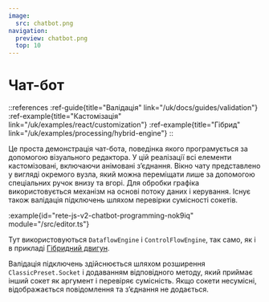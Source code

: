 ```yaml
---
image:
  src: chatbot.png
navigation:
  preview: chatbot.png
  top: 10
---
```


# Чат-бот

::references
:ref-guide{title="Валідація" link="/uk/docs/guides/validation"}
:ref-example{title="Кастомізація" link="/uk/examples/react/customization"}
:ref-example{title="Гібрид" link="/uk/examples/processing/hybrid-engine"}
::

Це проста демонстрація чат-бота, поведінка якого програмується за допомогою візуального редактора. У цій реалізації всі елементи кастомізовані, включаючи анімовані з’єднання. Вікно чату представлено у вигляді окремого вузла, який можна переміщати лише за допомогою спеціальних ручок внизу та вгорі. Для обробки графіка використовується механізм на основі потоку даних і керування. Існує також валідація підключень шляхом перевірки сумісності сокетів.

:example{id="rete-js-v2-chatbot-programming-nok9iq" module="/src/editor.ts"}

Тут використовуються `DataflowEngine` і `ControlFlowEngine`, так само, як і в прикладі [Гібридний двигун](/uk/examples/processing/hybrid-engine).

Валідація підключень здійснюється шляхом розширення `ClassicPreset.Socket` і додаванням відповідного методу, який приймає інший сокет як аргумент і перевіряє сумісність. Якщо сокети несумісні, відображається повідомлення та з’єднання не додається.

